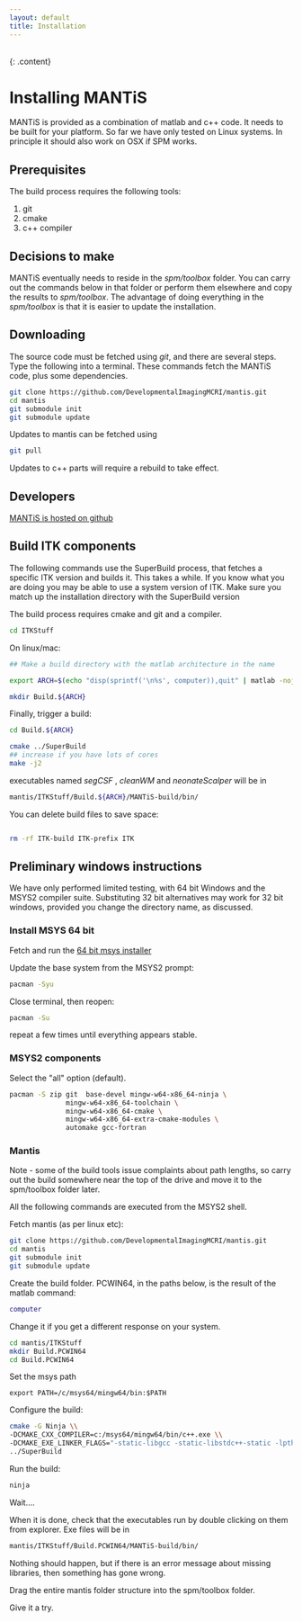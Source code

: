 ```yaml
---
layout: default
title: Installation
---
```

<br>
{: .content}

# Installing MANTiS
MANTiS is provided as a combination of matlab and c++ code. It needs to be built for your
platform. So far we have only tested on Linux systems. In principle it should also work
on OSX if SPM works.

## Prerequisites
The build process requires the following tools:

1. git
1. cmake
1. c++ compiler

## Decisions to make
MANTiS eventually needs to reside in the _spm/toolbox_ folder. You can carry out the commands
below in that folder or perform them elsewhere and copy the results to _spm/toolbox_. The 
advantage of doing everything in the _spm/toolbox_ is that it is easier to update the installation.

## Downloading
The source code must be fetched using _git_, and there are several steps. Type the following into
a terminal. These commands fetch the MANTiS code, plus some dependencies.

``` bash
git clone https://github.com/DevelopmentalImagingMCRI/mantis.git
cd mantis
git submodule init
git submodule update
```

Updates to mantis can be fetched using

``` bash
git pull
```

Updates to c++ parts will require a rebuild to take effect.

## Developers

[MANTiS is hosted on github](https://github.com/DevelopmentalImagingMCRI/mantis)

## Build ITK components
The following commands use the SuperBuild process, that fetches a
specific ITK version and builds it. This takes a while. If you know
what you are doing you may be able to use a system version of
ITK. Make sure you match up the installation directory with the
SuperBuild version

The build process requires cmake and git and a compiler.

``` bash
cd ITKStuff
```

On linux/mac:

``` bash
## Make a build directory with the matlab architecture in the name

export ARCH=$(echo "disp(sprintf('\n%s', computer)),quit" | matlab -nojvm -nodesktop -nosplash |tail -1)

mkdir Build.${ARCH} 
```

Finally, trigger a build:

``` bash
cd Build.${ARCH}

cmake ../SuperBuild
## increase if you have lots of cores
make -j2
```

executables named _segCSF_ , _cleanWM_ and _neonateScalper_ will be in

``` bash
mantis/ITKStuff/Build.${ARCH}/MANTiS-build/bin/
```

You can delete build files to save space:

``` bash

rm -rf ITK-build ITK-prefix ITK

```

## Preliminary windows instructions

We have only performed limited testing, with 64 bit Windows and the MSYS2 compiler
suite. Substituting 32 bit alternatives may work for 32 bit windows, provided you change the directory
name, as discussed.

### Install MSYS 64 bit

Fetch and run the [64 bit msys installer](http://www.msys2.org)

Update the base system from the MSYS2 prompt:

``` bash
pacman -Syu
```

Close terminal, then reopen:

``` bash
pacman -Su
```

repeat a few times until everything appears stable.
### MSYS2 components

Select the "all" option (default).

``` bash
pacman -S zip git  base-devel mingw-w64-x86_64-ninja \
              mingw-w64-x86_64-toolchain \
              mingw-w64-x86_64-cmake \
              mingw-w64-x86_64-extra-cmake-modules \
              automake gcc-fortran


```

### Mantis

Note - some of the build tools issue complaints about path lengths, so carry out the build 
somewhere near the top of the drive and move it to the spm/toolbox folder later.

All the following commands are executed from the MSYS2 shell.

Fetch mantis (as per linux etc):

``` bash
git clone https://github.com/DevelopmentalImagingMCRI/mantis.git
cd mantis
git submodule init
git submodule update
```

Create the build folder. PCWIN64, in the paths below, is the result of the matlab command:
```matlab
computer
```
Change it if you get a different response on your system.
```bash
cd mantis/ITKStuff
mkdir Build.PCWIN64
cd Build.PCWIN64
```
Set the msys path

```
export PATH=/c/msys64/mingw64/bin:$PATH
```

Configure the build:

```bash
cmake -G Ninja \\
-DCMAKE_CXX_COMPILER=c:/msys64/mingw64/bin/c++.exe \\
-DCMAKE_EXE_LINKER_FLAGS="-static-libgcc -static-libstdc++-static -lpthread"  \\
../SuperBuild
```
Run the build:
```bash
ninja
```

Wait....

When it is done, check that the executables run by double clicking on
them from explorer. Exe files will be in 
```bash
mantis/ITKStuff/Build.PCWIN64/MANTiS-build/bin/
```
Nothing should happen, but if there is an error
message about missing libraries, then something has gone wrong.

Drag the entire mantis folder structure into the spm/toolbox folder.

Give it a try.